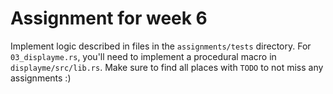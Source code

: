 # Assignment for week 6

Implement logic described in files in the `assignments/tests` directory.
For `03_displayme.rs`, you'll need to implement a procedural macro in `displayme/src/lib.rs`.
Make sure to find all places with `TODO` to not miss any assignments :)
